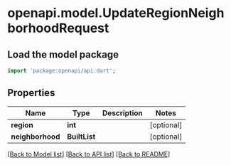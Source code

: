 # openapi.model.UpdateRegionNeighborhoodRequest

## Load the model package
```dart
import 'package:openapi/api.dart';
```

## Properties
Name | Type | Description | Notes
------------ | ------------- | ------------- | -------------
**region** | **int** |  | [optional] 
**neighborhood** | **BuiltList<int>** |  | [optional] 

[[Back to Model list]](../README.md#documentation-for-models) [[Back to API list]](../README.md#documentation-for-api-endpoints) [[Back to README]](../README.md)


